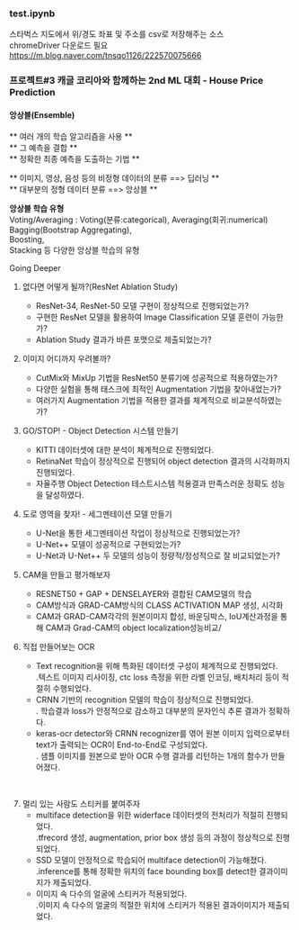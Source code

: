 ### test.ipynb
스타벅스 지도에서 위/경도 좌표 및 주소를 csv로 저장해주는 소스 <br>
chromeDriver 다운로드 필요
https://m.blog.naver.com/tnsqo1126/222570075666

### 프로젝트#3 캐글 코리아와 함께하는 2nd ML 대회 - House Price Prediction<br>

#### 앙상블(Ensemble) <br>
  ** 여러 개의 학습 알고리즘을 사용 **<br>
  ** 그 예측을 결합 **<br>
  ** 정확한 최종 예측을 도출하는 기법 ** <br>

  ** 이미지, 영상, 음성 등의 비정형 데이터의 분류 ==> 딥러닝 ** <br>
  ** 대부분의 정형 데이터 분류 ==> 앙상블 **<br>

  **앙상블 학습 유형**<br>
  Voting/Averaging : Voting(분류:categorical), Averaging(회귀:numerical) <br>
  Bagging(Bootstrap Aggregating), <br>
  Boosting, <br>
  Stacking 등 다양한 앙상블 학습의 유형<br>



Going Deeper<br>
1. 없다면 어떻게 될까?(ResNet Ablation Study)<br>
   - ResNet-34, ResNet-50 모델 구현이 정상적으로 진행되었는가?<br>
   - 구현한 ResNet 모델을 활용하여 Image Classification 모델 훈련이 가능한가?<br>
   - Ablation Study 결과가 바른 포맷으로 제출되었는가? <br>
   
2. 이미지 어디까지 우려볼까?<br>
   - CutMix와 MixUp 기법을 ResNet50 분류기에 성공적으로 적용하였는가?<br>
   - 다양한 실험을 통해 태스크에 최적인 Augmentation 기법을 찾아내었는가?<br>
   - 여러가지 Augmentation 기법을 적용한 결과를 체계적으로 비교분석하였는가? <br>
      
3. GO/STOP! - Object Detection 시스템 만들기<br>
   - KITTI 데이터셋에 대한 분석이 체계적으로 진행되었다.<br>
   - RetinaNet 학습이 정상적으로 진행되어 object detection 결과의 시각화까지 진행되었다.<br>
   - 자율주행 Object Detection 테스트시스템 적용결과 만족스러운 정확도 성능을 달성하였다.<br>
      
4. 도로 영역을 찾자! - 세그멘테이션 모델 만들기<br>
   - U-Net을 통한 세그멘테이션 작업이 정상적으로 진행되었는가?<br>
   - U-Net++ 모델이 성공적으로 구현되었는가?<br>
   - U-Net과 U-Net++ 두 모델의 성능이 정량적/정성적으로 잘 비교되었는가?<br>
            
5. CAM을 만들고 평가해보자<br>
   - RESNET50 + GAP + DENSELAYER와 결합된 CAM모델의 학습<br>
   - CAM방식과 GRAD-CAM방식의 CLASS ACTIVATION MAP 생성, 시각화<br>
   - CAM과 GRAD-CAM각각의 원본이미지 합성, 바운딩박스, IoU계산과정을 통해 CAM과 Grad-CAM의 object localization성능비교/ <br>

6. 직접 만들어보는 OCR<br>
   - Text recognition을 위해 특화된 데이터셋 구성이 체계적으로 진행되었다.<br>
    .텍스트 이미지 리사이징, ctc loss 측정을 위한 라벨 인코딩, 배치처리 등이 적절히 수행되었다.<br>
   - CRNN 기반의 recognition 모델의 학습이 정상적으로 진행되었다.<br>
    . 학습결과 loss가 안정적으로 감소하고 대부분의 문자인식 추론 결과가 정확하다.<br>
   - keras-ocr detector와 CRNN recognizer를 엮어 원본 이미지 입력으로부터 text가 출력되는 OCR이 End-to-End로 구성되었다.<br>
    . 샘플 이미지를 원본으로 받아 OCR 수행 결과를 리턴하는 1개의 함수가 만들어졌다.<br>
    
<br>

7. 멀리 있는 사람도 스티커를 붙여주자<br>
    - multiface detection을 위한 widerface 데이터셋의 전처리가 적절히 진행되었다.<br>
     .tfrecord 생성, augmentation, prior box 생성 등의 과정이 정상적으로 진행되었다.<br>
    - SSD 모델이 안정적으로 학습되어 multiface detection이 가능해졌다.<br>
     .inference를 통해 정확한 위치의 face bounding box를 detect한 결과이미지가 제출되었다.<br>
    - 이미지 속 다수의 얼굴에 스티커가 적용되었다.<br>
     .이미지 속 다수의 얼굴의 적절한 위치에 스티커가 적용된 결과이미지가 제출되었다.<br>
    <br>
